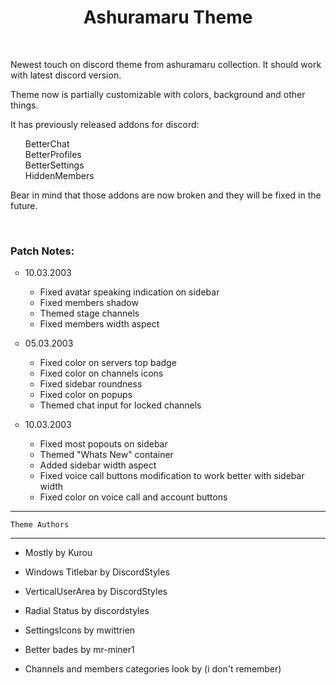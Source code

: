 <h1 align="center">Ashuramaru Theme</h1>
<br>
<p>Newest touch on discord theme from ashuramaru collection. It should work with latest discord version.</p>
<p>Theme now is partially customizable with colors, background and other things.</p>
<p>It has previously released addons for discord:</p>
<ul style="list-style-type: none;">
    <li>BetterChat</li>
    <li>BetterProfiles</li>
    <li>BetterSettings</li>
    <li>HiddenMembers</li>
</ul>
<p>Bear in mind that those addons are now broken and they will be fixed in the future.</p>
<br>
<h3 align="left">Patch Notes:</h3>
<ul style="list-style-type: circle;">
    <li>
        <p>10.03.2003</p>
        <ul style="list-style-type: circle;">
            <li>Fixed avatar speaking indication on sidebar</li>
            <li>Fixed members shadow</li>
            <li>Themed stage channels</li>
            <li>Fixed members width aspect</li>
        </ul>
    </li>
    <li>
        <p>05.03.2003</p>
        <ul style="list-style-type: circle;">
            <li>Fixed color on servers top badge</li>
            <li>Fixed color on channels icons</li>
            <li>Fixed sidebar roundness</li>
            <li>Fixed color on popups</li>
            <li>Themed chat input for locked channels</li>
        </ul>
    </li>
    <li>
        <p>10.03.2003</p>
        <ul style="list-style-type: circle;">
            <li>Fixed most popouts on sidebar</li>
            <li>Themed "Whats New" container</li>
            <li>Added sidebar width aspect</li>
            <li>Fixed voice call buttons modification to work better with sidebar width</li>
            <li>Fixed color on voice call and account buttons</li>
        </ul>
    </li>
</ul>

--------------------------------------------------------------------
	Theme Authors
--------------------------------------------------------------------
- Mostly
	by Kurou
	
- Windows Titlebar
	by DiscordStyles 
	
- VerticalUserArea
	by DiscordStyles 

- Radial Status
    by discordstyles

- SettingsIcons
    by mwittrien

- Better bades
    by mr-miner1

- Channels and members categories look
    by (i don't remember)
